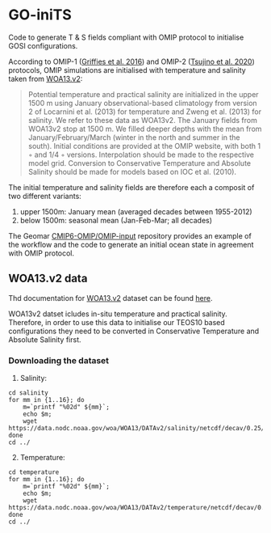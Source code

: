 # GO-iniTS

Code to generate T & S fields compliant with OMIP protocol to initialise GOSI configurations. 

According to OMIP-1 ([Griffies et al. 2016](https://gmd.copernicus.org/articles/9/3231/2016/gmd-9-3231-2016.pdf)) and OMIP-2 ([Tsujino et al. 2020](https://gmd.copernicus.org/articles/13/3643/2020/gmd-13-3643-2020.pdf)) protocols, OMIP simulations are initialised with temperature and salinity taken from [WOA13.v2](https://www.ncei.noaa.gov/data/oceans/woa/WOA13/DATAv2/): 

>Potential temperature and practical salinity are initialized in the upper 1500 m using January observational-based climatology from version 2 of Locarnini et al. (2013) for temperature and Zweng et al. (2013) for salinity. We refer to these data as WOA13v2. The January fields from WOA13v2 stop at 1500 m. We filled deeper depths with the mean from January/February/March (winter in the north and summer in the south). Initial conditions are provided at the OMIP website, with both 1 ◦ and 1/4 ◦ versions. Interpolation should be made to the respective model grid. Conversion to Conservative Temperature and Absolute Salinity should be made for models based on IOC et al. (2010).

The initial temperature and salinity fields are therefore each a composit of two different variants:

1) upper 1500m: January mean (averaged decades between 1955-2012)
2) below 1500m: seasonal mean (Jan-Feb-Mar; all decades)

The Geomar [CMIP6-OMIP/OMIP-input](https://git.geomar.de/cmip6-omip/omip-input) repository provides an example of the workflow and the code to generate an initial ocean state in agreement with OMIP protocol.

## WOA13.v2 data

Thd documentation for [WOA13.v2](https://www.ncei.noaa.gov/data/oceans/woa/WOA13/DATAv2/) dataset can be found [here](https://www.ncei.noaa.gov/data/oceans/woa/WOA13/DOC/woa13documentation.pdf).

WOA13v2 datset icludes in-situ temperature and practical salinity. Therefore, in order to use this data to initialise our TEOS10 based configurations they need to be converted in Conservative Temperature and Absolute Salinity first.

### Downloading the dataset

1) Salinity:
```
cd salinity
for mm in {1..16}; do
    m=`printf "%02d" ${mm}`;
    echo $m;
    wget https://data.nodc.noaa.gov/woa/WOA13/DATAv2/salinity/netcdf/decav/0.25/woa13_decav_s${m}_04v2.nc;
done
cd ../
```

2) Temperature:
```
cd temperature
for mm in {1..16}; do
    m=`printf "%02d" ${mm}`;
    echo $m;
    wget https://data.nodc.noaa.gov/woa/WOA13/DATAv2/temperature/netcdf/decav/0.25/woa13_decav_s${m}_04v2.nc;
done
cd ../
```
 

